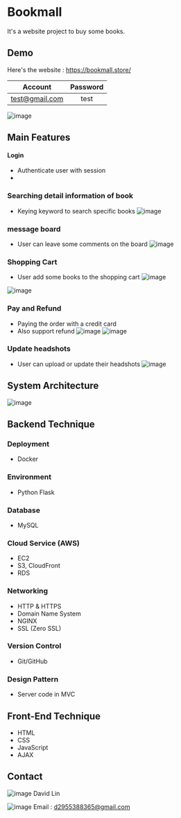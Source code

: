 # Bookmall
It's a website project to buy some books.

## Demo

Here's the website : https://bookmall.store/

| Account | Password |
| :----:| :----: | 
| test@gmail.com | test |

![image](https://res.cloudinary.com/davidlin/image/upload/v1655187978/logo/%E6%88%AA%E5%9C%961_k0ew1q.png)
## Main Features

#### Login
* Authenticate user with session
* 
### Searching detail information of book
* Keying keyword to search specific books
![image](https://res.cloudinary.com/davidlin/image/upload/v1655187978/logo/%E6%88%AA%E5%9C%963_nz7zyy.png)

### message board
* User can leave some comments on the board
![image](https://res.cloudinary.com/davidlin/image/upload/v1655188898/logo/%E6%88%AA%E5%9C%967_ty1tsp.png)

### Shopping Cart
* User add some books to the shopping cart
![image](https://res.cloudinary.com/davidlin/image/upload/v1655187978/logo/%E6%88%AA%E5%9C%964_httbs4.png)

![image](https://res.cloudinary.com/davidlin/image/upload/v1655189726/logo/%E6%88%AA%E5%9C%968_z2tld5.png)

### Pay and Refund
* Paying the order with a credit card
* Also support refund
![image](https://res.cloudinary.com/davidlin/image/upload/v1655180954/logo/%E6%88%AA%E5%9C%966_vozwq0.png)
![image](https://res.cloudinary.com/davidlin/image/upload/v1655190205/logo/%E6%88%AA%E5%9C%969_tps2bo.png)

### Update headshots
* User can upload or update their headshots
![image](https://res.cloudinary.com/davidlin/image/upload/v1655190366/logo/%E6%88%AA%E5%9C%9610_eklabu.png)


## System Architecture
![image](https://res.cloudinary.com/davidlin/image/upload/v1655190630/logo/%E6%B5%81%E7%A8%8B%E5%9C%96_lmyubc.jpg)

## Backend Technique

### Deployment
* Docker
### Environment
* Python Flask
### Database
* MySQL
### Cloud Service (AWS)
* EC2
* S3, CloudFront
* RDS
### Networking
* HTTP & HTTPS
* Domain Name System
* NGINX
* SSL (Zero SSL)
### Version Control
* Git/GitHub
### Design Pattern
* Server code in MVC

## Front-End Technique
* HTML
* CSS
* JavaScript
* AJAX

## Contact
![image](https://res.cloudinary.com/davidlin/image/upload/v1655191391/logo/worker_t9cm68.png) David Lin

![image](https://res.cloudinary.com/davidlin/image/upload/v1655191391/logo/email_pn7pos.png) Email : d2955388365@gmail.com 








